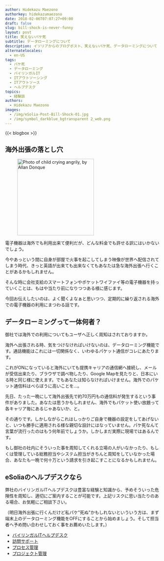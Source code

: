 ```yaml
---
author: Hidekazu Maezono
authorkey: hidekazumaezono
date: 2018-02-06T07:07:27+09:00
draft: false
slug: bill-shock-is-never-funny
layout: post
title: 笑えないパケ死
subtitle: データローミングについて
description: イソリアからのブログポスト、笑えないパケ死、データローミングについて
alternatelocales:
  - en-US
tags:
  - パケ死
  - データローミング
  - バイリンガルIT
  - ITアウトソーシング
  - ITアウトソース
  - ヘルプデスク
topics:
  - 経験談
authors:
  - Hidekazu Maezono
images:
  - /img/eSolia-Post-Bill-Shock-01.jpg
  - /img/symbol_darkblue_bgtransparent 2_web.png
---
```


{{< blogbox >}}

## 海外出張の落とし穴

<figure class="image-container">
<img class="materialboxed right responsive-img z-depth-2" width="250" data-caption="The Cry of Anger by Allan Donque" alt="Photo of child crying angrily, by Allan Donque" src="/img/eSolia-Post-Bill-Shock-01.jpg">
</figure>

電子機器は海外でも利用出来て便利だが、どんな料金でも許せる訳にはいかないでしょう。

今やあっという間に自身が部屋で火事を起こしてしまう映像が世界へ配信されてしまう時代、きっと英語が出来ても出来なくてもあなたは急な海外出張へ行くことがあるかもしれません。

そんな時に会社支給のスマートフォンやポケットワイファイ等の電子機器を持っていくことは、もはや当たり前になりつつある様に感じます。

今回お伝えしたいのは、よく聞くよなぁと思いつつ、定期的に繰り返される海外での電子機器の利用にまつわる話です。

## データローミングって一体何者？　

御社では海外での利用についてもユーザへ正しく周知はされておりますか。

海外へ出張される時、気をつけなければいけないのは、データローミング機能です。通話機能はこれには一切関係なく、いわゆるパケット通信がコレにあたります。

これがONになっていると海外にいても提携キャリアの通信網へ接続し、メールが受信出来たり、ブラウザで調べ物したり、Google Mapを見たりと、日本にいる時と同じ様に使えます。でもあなたは知らなければいけません。海外でのパケット通信料はべらぼうに高いことを…。

先日、たった一晩にして海外出張先で約70万円もの通信料が発生するという事件がありました。あなたは思うかもしれません、海外でもパケット使い放題って各キャリア毎にあるじゃあないか、と。

その通りです。しかしながらこれはしっかりご自身で機器の設定をしてあげないと、いつも勝手に適用される様な親切な設計にはなっていません。パケ死なんて言葉が流行ったのはもう何年前でしょうか。しかしまだ実際に現場ではあるんです。

もし御社の社内にそういった事を周知してくれる立場の人がいなかったり、もしくは管理している総務担当やシステム担当がきちんと周知をしていなかった場合、あなたも一晩で何十万という請求を引き起こすことになるかもしれません。

## eSoliaのヘルプデスクなら

弊社のバイリンガルITヘルプデスクは豊富な経験と知識から、予めそういった危険性を周知し、適切にご案内することが可能です。上記リスクに思い当たりのある場合、お気軽にご相談下さい。

（明日海外出張に行くんだけど私パケ"死ぬ"かもしれないといういう方は、まず端末上のデータローミング機能をOFFにすることから始めましょう。そして担当者へ予め問い合わせしておく事をお薦めいたします。）

* [バイリンガルITヘルプデスク](http://esolia.co.jp/helpdesk/)
* [訪問サポート](http://esolia.co.jp/on-site/)
* [プロセス管理](http://esolia.co.jp/process/)
* [プロジェクト管理](http://esolia.co.jp/project-management/)
